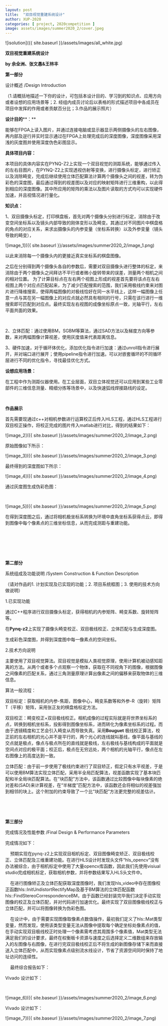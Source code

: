 ```yaml
---
layout: post
title:  "双目视觉重建系统设计"
author: XUP-2020
categories: [ project, 2020competition ]
image: assets/images/summer2020_2/cover.jpeg
---
```


![isolution]({{ site.baseurl }}/assets/images/all_white.jpg)

**双目视觉重建系统设计**

**by&nbsp;余全洲、张文愚&amp;王林丰**

**第一部分**

设计概述 /Design Introduction

（1.请概括地描述一下你的设计，可包括本设计目的、学习到的知识点、应用方向或者设想的应用场景等；2. 经组内成员讨论后以表格的形式描述项目中各成员在项目中发挥的作用或者贡献百分比；3.作品的展示照片）

**设计目的****：**

能够在FPGA上读入图片，并通过连接电脑或显示器显示两侧摄像头的左右图像，再内部及逆行并实时显示通过在FPGA上处理完成后的深度图像，深度图像采用深浅的灰度图并使用深度伪色彩图显示。

**具体项目内容：**

本项目的具体内容实在PYNQ-Z2上实现一个双目视觉的测距系统，能够通过传入的左右目图片，在PYNQ-Z2上实现透视仿射等变换，进行摄像头标定，进行矫正以及消除畸变，完成后继续使用立体匹配算法计算两个摄像头之间的视差，转为伪彩色的深度图，最后通过得到的视差图以及对应的映射矩阵进行三维重构，以此得到相应的深度图像。其中所应用的矩阵的乘法以及图片读取的方式均可以实现硬件加速，并且视情况进行量化。

**知识点：**

1、双目摄像头标定，打印棋盘板，首先对两个摄像头分别进行标定，消除由于改变空间坐标系以及镜头内部导致的刚体变形以及畸变。其通过对不同图片中棋盘格的角点的对应关系，来求出摄像头的内参变量（坐标系转换）以及外参变量（镜头导致的畸变），

![image_1]({{ site.baseurl }}/assets/images/summer2020_2/image_1.png)

以此来消除每一个摄像头内的更接近真实坐标系的棋盘图像。

之后在分别得到两个摄像头各自的参数后，需要对双目摄像头进行整体的标定，来消除由于两个摄像头之间拜访不平行或者微小旋转带来的误差，测量两个相机之间的相对位置。 为了计算目标点在左右两个视图上形成的视差首先要将该点在左右视图上两个对应点匹配起来，为了减少匹配搜索的范围，我们采用极线约束来对图片进行降维搜索，使得两幅图像的对极线恰好在同一水平线上，这样一幅图像上任意一点与其在另一幅图像上的对应点就必然具有相同的行号，只需在该行进行一维搜索即可匹配到对应点。最终实现左右视图的成像坐标原点一致，光轴平行，左右平面共面的效果。

&nbsp;

2、立体匹配：通过使用BM，SGBM等算法，通过SAD方法以及梯度方向等参数，来对两幅图像计算视差，使用灰度值来代表距离信息。

3、硬件加速，对于循环体优化，添加优化指令进行加速：通过unroll指令进行展开，并对端口进行展开；使用pipeline指令进行加速。可以对嵌套循环的不同循环层进行不同的优化指令，寻找最佳优化方式。

**设想应用场景：**

在工程中作为测距仪器使用。在工业层面，双目立体视觉还可以应用到某些工业零部件的三维信息测量、精细分拣等场景中，以及快速弧线焊接路线的设定。

&nbsp;

**作品展示**

首先需要现通过c++对相机参数进行运算校正后传入HLS工程，通过HLS工程进行双目校正操作，将校正完成的图片传入matlab进行对比，得到的结果如下：

![image_2]({{ site.baseurl }}/assets/images/summer2020_2/image_2.png) 

原始图像如下所示：

 ![image_3]({{ site.baseurl }}/assets/images/summer2020_2/image_3.png) 

最终得到的深度图如下所示：

![image_4]({{ site.baseurl }}/assets/images/summer2020_2/image_4.png) 

通过灰度图生成伪彩色图：

&nbsp;

![image_5]({{ site.baseurl }}/assets/images/summer2020_2/image_5.png) 

在得到深度图之后，通过将相机极坐标系转换为环境中直角坐标系获得点云，即得到图像中每个像素点的三维坐标信息，从而完成测距与重建功能。

&nbsp;

&nbsp;

&nbsp;

**第二部分**

系统组成及功能说明 /System Construction &amp; Function Description

（请对作品的1. 计划实现及已实现的功能；2. 项目系统框图；3. 使用的技术方向做说明）

1.已实现功能

通过C++程序进行双目摄像头标定，获得相机的内参矩阵、畸变系数、旋转矩阵等。

在**Pynq-z2**上实现了摄像头畸变校正、双目极线校正、立体匹配与生成深度图。

生成彩色深度图，并得到深度图中每一像素点的空间坐标。

2.技术方向说明

主要使用了双目视觉算法。双目视觉是模拟人类视觉原理，使用计算机被动感知距离的方法。从两个或者多个点观察一个物体，获取在不同视角下的图像，根据图像之间像素的匹配关系，通过三角测量原理计算出像素之间的偏移来获取物体的三维信息。

算法一般流程：

双目标定：获取相机的内参-焦距，图像中心，畸变系数等和外参-R（旋转）矩阵T（平移）矩阵，采用张正友的棋盘格标定方法。

双目校正：畸变校正+双目极线校正。相机成像的过程实际就是将世界坐标系的点，转换到相机坐标系，投影得到图像坐标系，进而转化为像素坐标系的过程。而由于透镜精度和工艺会引入畸变从而导致失真。采用**Bouguet** 极线校正算法，校正前的左右相机的光心并不是平行的，两个光心的连线就叫基线，像平面与基线的交点就是极点，像点与极点所在的直线就是极线，左右极线与基线构成的平面就是空间点对应的极平面；校正后，极点在无穷远处，两个相机的光轴平行，像点在左右图像上的高度达到一致。

立体匹配：由于前一步使用了极线约束进行了双目矫正，假定只有水平视差，于是可以使用BM算法实现立体匹配，采用半全局匹配算法，视差函数实现了基本块匹配和半全局块匹配算法。在&ldquo;块匹配&rdquo;方法中，该函数通过比较图像中每块像素的绝对差和(SAD)来计算视差，在&ldquo;半梯度&rdquo;匹配方法中，该函数还会将相似的视差强加到相邻的块上。这个附加的约束导致了一个比&ldquo;块匹配&rdquo;方法更完整的视差估计。

&nbsp;

&nbsp;

**第三部分**

完成情况及性能参数 /Final Design &amp; Performance Parameters

完成情况如下：

&nbsp;&nbsp;&nbsp; 预期实现在pynq-z2上实现双目相机标定、双目图像畸变矫正、双目极线校正、立体匹配及三维重建功能。在进行HLS设计时发现头文件&ldquo;hls_opencv&rdquo;没有办法被综合，由于相机标定中使用了大量opencv库函数，因此我们先使用visiual studio完成相机标定，获取相机参数，并将参数结果写入HLS头文件中。

&nbsp;&nbsp;&nbsp; 在进行图像矫正及立体匹配获取深度图像时，我们发现hls_video中存在图像校正函数hls::InitUndistortRectifyMap及基于BM算法的立体匹配函数hls::FindStereoCorrespondenceBM，由于函数已经封装完毕我们决定手动实现图像的校正及立体匹配，并对代码进行加速优化。最终实现了双目图像极线校正与立体匹配，并可以将图像转换为伪彩色图。

&nbsp;&nbsp;&nbsp; 在设计中，由于需要实现图像取像素点数值操作，最初我们定义了hls::Mat类型变量，然而发现，使用该类型变量无法从图像中提取每个确定坐标处像素点的值，在手动实现双目极线校正时处理一个像素需考虑其周围多个像素值，Mat类型无法满足我们的设计要求，最终在权衡板卡资源与速度之后选择定义二维数组来存放输入的左图像与右图像，在进行完双目极线校正后不将生成的新图像存储下来而直接送入立体匹配中，从而实现像素点级别流水线设计，节省了资源空间同时保持了地址访问的连续性。

&nbsp;&nbsp;&nbsp; 最终综合报告如下：

  

Vivado 设计如下：

&nbsp;

 ![image_6]({{ site.baseurl }}/assets/images/summer2020_2/image_6.png) 

Vivado 设计如下：

![image_7]({{ site.baseurl }}/assets/images/summer2020_2/image_7.png)

 

&nbsp;

&nbsp;

&nbsp;
